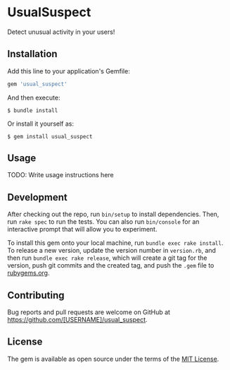 # UsualSuspect
Detect unusual activity in your users!

## Installation

Add this line to your application's Gemfile:

```ruby
gem 'usual_suspect'
```

And then execute:

    $ bundle install

Or install it yourself as:

    $ gem install usual_suspect

## Usage

TODO: Write usage instructions here

## Development

After checking out the repo, run `bin/setup` to install dependencies. Then, run `rake spec` to run the tests. You can also run `bin/console` for an interactive prompt that will allow you to experiment.

To install this gem onto your local machine, run `bundle exec rake install`. To release a new version, update the version number in `version.rb`, and then run `bundle exec rake release`, which will create a git tag for the version, push git commits and the created tag, and push the `.gem` file to [rubygems.org](https://rubygems.org).

## Contributing

Bug reports and pull requests are welcome on GitHub at https://github.com/[USERNAME]/usual_suspect.

## License

The gem is available as open source under the terms of the [MIT License](https://opensource.org/licenses/MIT).
